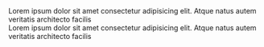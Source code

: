 <div class="container">
  <div class="row">
    <div class="col-tablet-6">
      <go-card heading="Heading" sub-heading="Sub heading" href="#">
        Lorem ipsum dolor sit amet consectetur adipisicing elit. Atque natus autem veritatis architecto facilis
      </go-card>
    </div>
    <div class="col-tablet-6">
      <go-card heading="External link" sub-heading="Sub heading" href="https://seanwuapps.com">
        Lorem ipsum dolor sit amet consectetur adipisicing elit. Atque natus autem veritatis architecto facilis
      </go-card>
    </div>
  </div>
</div>
